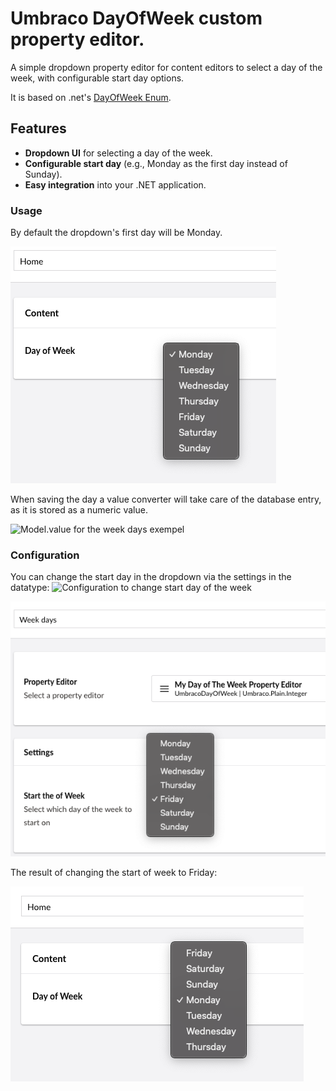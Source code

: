 # Umbraco DayOfWeek custom property editor.

A simple dropdown property editor for content editors to select a day of the week, with configurable start day options.

It is based on .net's [DayOfWeek Enum](https://learn.microsoft.com/en-us/dotnet/api/system.dayofweek?view=net-9.0).

## Features

- **Dropdown UI** for selecting a day of the week.
- **Configurable start day** (e.g., Monday as the first day instead of Sunday).
- **Easy integration** into your .NET application.

### Usage
By default the dropdown's first day will be Monday.

![Default start day](https://raw.githubusercontent.com/Frost117/UmbracoDayOfWeek/refs/heads/main/UmbracoDayOfWeek/images/backoffice-content-editing-v15.png)

When saving the day a value converter will take care of the database entry, as it is stored as a numeric value.

![Model.value for the week days exempel](/https://raw.githubusercontent.com/Frost117/UmbracoDayOfWeek/refs/heads/main/UmbracoDayOfWeek/images/backoffice-content-editing-model-v15.png)

### Configuration
You can change the start day in the dropdown via the settings in the datatype:
![Configuration to change start day of the week](/https://raw.githubusercontent.com/Frost117/UmbracoDayOfWeek/refs/heads/main/UmbracoDayOfWeek/images/backoffice-settings-v15.png)

![Changing which day the week starts of with to Friday](https://raw.githubusercontent.com/Frost117/UmbracoDayOfWeek/refs/heads/main/UmbracoDayOfWeek/images/friday-start.png)

The result of changing the start of week to Friday:

![Result of changing the start day of the week to Friday](https://raw.githubusercontent.com/Frost117/UmbracoDayOfWeek/refs/heads/main/UmbracoDayOfWeek/images/start-week-friday.png)